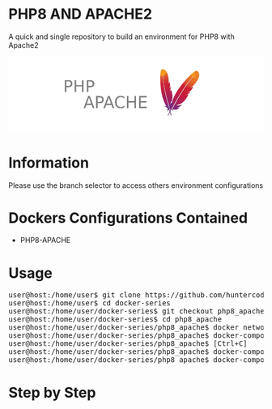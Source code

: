 # PHP8 AND APACHE2
A quick and single repository to build an environment for PHP8 with Apache2

![banner.png](php8-apache/files/medias/banner.png)


# Information

Please use the branch selector to access others environment configurations


# Dockers Configurations Contained

- PHP8-APACHE


# Usage

<pre>
user@host:/home/user$ git clone https://github.com/huntercodexs/docker-series.git .
user@host:/home/user$ cd docker-series
user@host:/home/user/docker-series$ git checkout php8_apache
user@host:/home/user/docker-series$ cd php8_apache
user@host:/home/user/docker-series/php8_apache$ docker network create webserver_network
user@host:/home/user/docker-series/php8_apache$ docker-compose up --build (in first time)
user@host:/home/user/docker-series/php8_apache$ [Ctrl+C]
user@host:/home/user/docker-series/php8_apache$ docker-compose start (in the next times)
user@host:/home/user/docker-series/php8_apache$ docker-compose ps (check the containers status)
</pre>


# Step by Step

